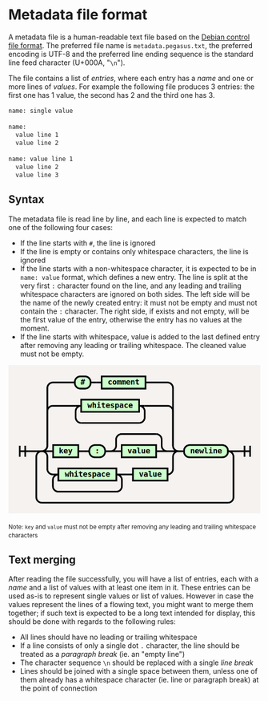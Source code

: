 # Metadata file format

A metadata file is a human-readable text file based on the [Debian control file format](https://www.debian.org/doc/debian-policy/ch-controlfields.html). The preferred file name is `metadata.pegasus.txt`, the preferred encoding is UTF-8 and the preferred line ending sequence is the standard line feed character (U+000A, "`\n`").

The file contains a list of *entries*, where each entry has a *name* and one or more lines of *values*. For example the following file produces 3 entries: the first one has 1 value, the second has 2 and the third one has 3.

```make
name: single value

name:
  value line 1
  value line 2

name: value line 1
  value line 2
  value line 3
```

## Syntax

The metadata file is read line by line, and each line is expected to match one of the following four cases:

- If the line starts with `#`, the line is ignored
- If the line is empty or contains only whitespace characters, the line is ignored
- If the line starts with a non-whitespace character, it is expected to be in `name: value` format, which defines a new entry. The line is split at the very first `:` character found on the line, and any leading and trailing whitespace characters are ignored on both sides. The left side will be the name of the newly created entry: it must not be empty and must not contain the `:` character. The right side, if exists and not empty, will be the first value of the entry, otherwise the entry has no values at the moment.
- If the line starts with whitespace, value is added to the last defined entry after removing any leading or trailing whitespace. The cleaned value must not be empty.


![diagram](img/meta-syntax-diagram.png)

<small>Note: `key` and `value` must not be empty after removing any leading and trailing whitespace characters</small>


## Text merging

After reading the file successfully, you will have a list of entries, each with a *name* and a list of values with at least one item in it. These entries can be used as-is to represent single values or list of values. However in case the values represent the lines of a flowing text, you might want to merge them together; if such text is expected to be a long text intended for display, this should be done with regards to the following rules:

- All lines should have no leading or trailing whitespace
- If a line consists of only a single dot `.` character, the line should be treated as a *paragraph break* (ie. an "empty line")
- The character sequence `\n` should be replaced with a single *line break*
- Lines should be joined with a single space between them, unless one of them already has a whitespace character (ie. line or paragraph break) at the point of connection
